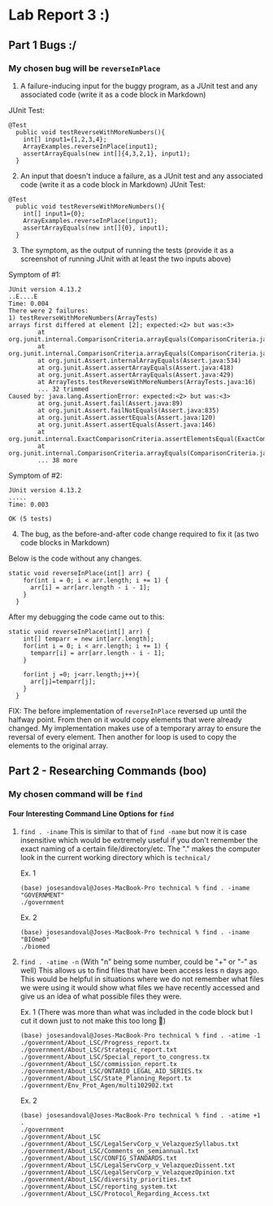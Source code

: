 # Lab Report 3 :)

## Part 1 Bugs :/
### My chosen bug will be  ```reverseInPlace```


1. A failure-inducing input for the buggy program, as a JUnit test and any associated code (write it as a code block in Markdown)

JUnit Test: 
```
@Test
  public void testReverseWithMoreNumbers(){
    int[] input1={1,2,3,4};
    ArrayExamples.reverseInPlace(input1);
    assertArrayEquals(new int[]{4,3,2,1}, input1);
  }
```
   
2. An input that doesn't induce a failure, as a JUnit test and any associated code (write it as a code block in Markdown)
JUnit Test: 
```
@Test
  public void testReverseWithMoreNumbers(){
    int[] input1={0};
    ArrayExamples.reverseInPlace(input1);
    assertArrayEquals(new int[]{0}, input1);
  }
```
   
3. The symptom, as the output of running the tests (provide it as a screenshot of running JUnit with at least the two inputs above)

Symptom of #1:
```
JUnit version 4.13.2
..E....E
Time: 0.004
There were 2 failures:
1) testReverseWithMoreNumbers(ArrayTests)
arrays first differed at element [2]; expected:<2> but was:<3>
        at org.junit.internal.ComparisonCriteria.arrayEquals(ComparisonCriteria.java:78)
        at org.junit.internal.ComparisonCriteria.arrayEquals(ComparisonCriteria.java:28)
        at org.junit.Assert.internalArrayEquals(Assert.java:534)
        at org.junit.Assert.assertArrayEquals(Assert.java:418)
        at org.junit.Assert.assertArrayEquals(Assert.java:429)
        at ArrayTests.testReverseWithMoreNumbers(ArrayTests.java:16)
        ... 32 trimmed
Caused by: java.lang.AssertionError: expected:<2> but was:<3>
        at org.junit.Assert.fail(Assert.java:89)
        at org.junit.Assert.failNotEquals(Assert.java:835)
        at org.junit.Assert.assertEquals(Assert.java:120)
        at org.junit.Assert.assertEquals(Assert.java:146)
        at org.junit.internal.ExactComparisonCriteria.assertElementsEqual(ExactComparisonCriteria.java:8)
        at org.junit.internal.ComparisonCriteria.arrayEquals(ComparisonCriteria.java:76)
        ... 38 more
```

Symptom of #2:
```
JUnit version 4.13.2
.....
Time: 0.003

OK (5 tests)

```   
4. The bug, as the before-and-after code change required to fix it (as two code blocks in Markdown)
   
Below is the code without any changes. 
```
static void reverseInPlace(int[] arr) {
    for(int i = 0; i < arr.length; i += 1) {
      arr[i] = arr[arr.length - i - 1];
    }
  }
```
After my debugging the code came out to this: 
```
static void reverseInPlace(int[] arr) {
    int[] temparr = new int[arr.length];
    for(int i = 0; i < arr.length; i += 1) {
      temparr[i] = arr[arr.length - i - 1];
    }
    
    for(int j =0; j<arr.length;j++){
      arr[j]=temparr[j];
    }
  }
```
FIX: The before implementation of ```reverseInPlace``` reversed up until the halfway point. From then on it would copy elements that
were already changed. My implementation makes use of a temporary array to ensure the reversal of every element. Then another for loop
is used to copy the elements to the original array. 

## Part 2 - Researching Commands (boo)
### My chosen command will be ```find```
#### Four Interesting Command Line Options for ```find```
1. ```find . -iname```
   This is similar to that of ```find -name``` but now it is case insensitive which would be extremely useful if you don't remember the exact naming of a certain file/directory/etc. The "." makes the computer look in the current working directory which is ```technical/```

    Ex. 1
   ```
   (base) josesandoval@Joses-MacBook-Pro technical % find . -iname "GOVERNMENT"
   ./government
   ```

   Ex. 2
   
   ```
   (base) josesandoval@Joses-MacBook-Pro technical % find . -iname "BIOmeD"
   ./biomed
   ```
2. ```find . -atime -n``` (With "n" being some number, could be "+" or "-" as well)
   This allows us to find files that have been access less n days ago. This would be helpful in situations where we do not remember what files we were using it would show what files we
   have recently accessed and give us an idea of what possible files they were.

   Ex. 1 (There was more than what was included in the code block but I cut it down just to not make this too long :grimacing:)
   ```
   (base) josesandoval@Joses-MacBook-Pro technical % find . -atime -1
   ./government/About_LSC/Progress_report.tx
   ./government/About_LSC/Strategic_report.txt
   ./government/About_LSC/Special_report_to_congress.tx
   ./government/About_LSC/commission_report.tx
   ./government/About_LSC/ONTARIO_LEGAL_AID_SERIES.tx
   ./government/About_LSC/State_Planning_Report.tx
   ./government/Env_Prot_Agen/multi102902.txt
   ```

   Ex. 2
   ```
   (base) josesandoval@Joses-MacBook-Pro technical % find . -atime +1
   .
   ./government
   ./government/About_LSC
   ./government/About_LSC/LegalServCorp_v_VelazquezSyllabus.txt
   ./government/About_LSC/Comments_on_semiannual.txt
   ./government/About_LSC/CONFIG_STANDARDS.txt
   ./government/About_LSC/LegalServCorp_v_VelazquezDissent.txt
   ./government/About_LSC/LegalServCorp_v_VelazquezOpinion.txt
   ./government/About_LSC/diversity_priorities.txt
   ./government/About_LSC/reporting_system.txt
   ./government/About_LSC/Protocol_Regarding_Access.txt
   ```
   




